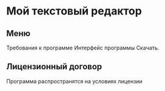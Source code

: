 # Мой текстовый редактор 

## Меню

Требования к программе 
Интерфейс программы 
Скачать.

## Лицензионный договор

Программа распространятся на условиях лицензии 